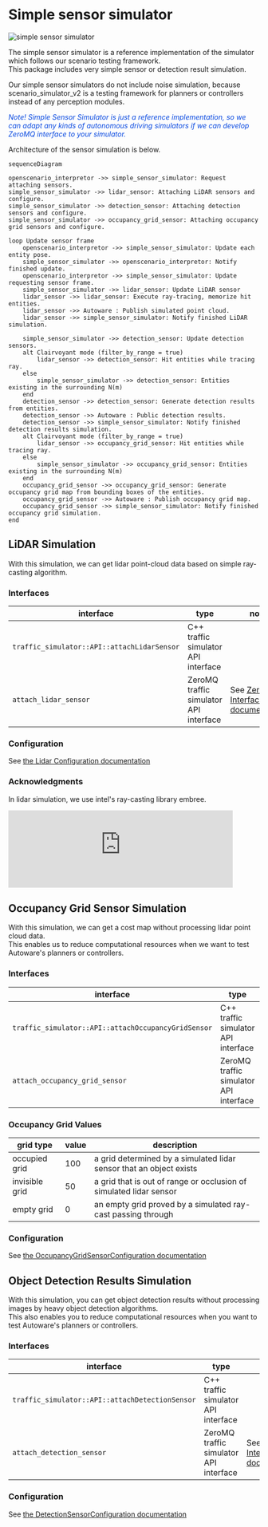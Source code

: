 # Simple sensor simulator

![simple sensor simulator](../image/simple_sensor_simulator.png "simple sensor simulator")

The simple sensor simulator is a reference implementation of the simulator which follows our scenario testing framework.  
This package includes very simple sensor or detection result simulation.

Our simple sensor simulators do not include noise simulation, because scenario_simulator_v2 is a testing framework for planners or controllers instead of any perception modules. 


[//]: # (This package includes very, very simple lidar simulation and send simulated detection result to the Autoware.)

<font color="#065479E">_Note! Simple Sensor Simulator is just a reference implementation, so we can adapt any kinds of autonomous driving simulators if we can develop ZeroMQ interface to your simulator._</font>


Architecture of the sensor simulation is below.

```mermaid
sequenceDiagram

openscenario_interpretor ->> simple_sensor_simulator: Request attaching sensors.
simple_sensor_simulator ->> lidar_sensor: Attaching LiDAR sensors and configure.
simple_sensor_simulator ->> detection_sensor: Attaching detection sensors and configure.
simple_sensor_simulator ->> occupancy_grid_sensor: Attaching occupancy grid sensors and configure.

loop Update sensor frame
    openscenario_interpretor ->> simple_sensor_simulator: Update each entity pose.
    simple_sensor_simulator ->> openscenario_interpretor: Notify finished update.
    openscenario_interpretor ->> simple_sensor_simulator: Update requesting sensor frame.
    simple_sensor_simulator ->> lidar_sensor: Update LiDAR sensor
    lidar_sensor ->> lidar_sensor: Execute ray-tracing, memorize hit entities.
    lidar_sensor ->> Autoware : Publish simulated point cloud.
    lidar_sensor ->> simple_sensor_simulator: Notify finished LiDAR simulation.

    simple_sensor_simulator ->> detection_sensor: Update detection sensors.
    alt Clairvoyant mode (filter_by_range = true)
        lidar_sensor ->> detection_sensor: Hit entities while tracing ray.
    else
        simple_sensor_simulator ->> detection_sensor: Entities existing in the surrounding N(m)
    end
    detection_sensor ->> detection_sensor: Generate detection results from entities.
    detection_sensor ->> Autoware : Public detection results.
    detection_sensor ->> simple_sensor_simulator: Notify finished detection results simulation.
    alt Clairvoyant mode (filter_by_range = true)
        lidar_sensor ->> occupancy_grid_sensor: Hit entities while tracing ray.
    else
        simple_sensor_simulator ->> occupancy_grid_sensor: Entities existing in the surrounding N(m)
    end
    occupancy_grid_sensor ->> occupancy_grid_sensor: Generate occupancy grid map from bounding boxes of the entities.
    occupancy_grid_sensor ->> Autoware : Publish occupancy grid map.
    occupancy_grid_sensor ->> simple_sensor_simulator: Notify finished occupancy grid simulation.
end
```

## LiDAR Simulation
With this simulation, we can get lidar point-cloud data based on simple ray-casting algorithm.

### Interfaces

| interface                                   | type                                   | note                                                  |
|---------------------------------------------|----------------------------------------|-------------------------------------------------------|
| `traffic_simulator::API::attachLidarSensor` | C++ traffic simulator API interface    |                                                       |
| `attach_lidar_sensor`                       | ZeroMQ traffic simulator API interface | See [ZeroMQ Interfaces documentation](ZeroMQ.md)<br/> |

### Configuration

See [the Lidar Configuration documentation](https://tier4.github.io/scenario_simulator_v2-docs/proto_doc/protobuf/#lidarconfiguration)

### Acknowledgments
In lidar simulation, we use intel's ray-casting library embree.

<iframe
class="hatenablogcard"
style="width:100%;height:155px;max-width:450px;"
title="embree"
src="https://hatenablog-parts.com/embed?url=https://github.com/embree/embree"
width="300" height="150" frameborder="0" scrolling="no">
</iframe>

## Occupancy Grid Sensor Simulation
With this simulation, we can get a cost map without processing lidar point cloud data.  
This enables us to reduce computational resources when we want to test Autoware's planners or controllers.  

### Interfaces

| interface                                           | type                                   | note                                                  |
|-----------------------------------------------------|----------------------------------------|-------------------------------------------------------|
| `traffic_simulator::API::attachOccupancyGridSensor` | C++ traffic simulator API interface    |                                                       |
| `attach_occupancy_grid_sensor`                      | ZeroMQ traffic simulator API interface | See [ZeroMQ Interfaces documentation](ZeroMQ.md)<br/> |

### Occupancy Grid Values

| grid type      | value | description                                                         |
|----------------|-------|---------------------------------------------------------------------|
| occupied grid  | 100   | a grid determined by a simulated lidar sensor that an object exists |
| invisible grid | 50    | a grid that is out of range or occlusion of simulated lidar sensor  |
| empty grid     | 0     | an empty grid proved by a simulated ray-cast passing through        |



### Configuration

See [the OccupancyGridSensorConfiguration documentation](https://tier4.github.io/scenario_simulator_v2-docs/proto_doc/protobuf/#occupancygridsensorconfiguration)

## Object Detection Results Simulation
With this simulation, you can get object detection results without processing images by heavy object detection algorithms.  
This also enables you to reduce computational resources when you want to test Autoware's planners or controllers.

### Interfaces

| interface                                       | type                                   | note                                                  |
|-------------------------------------------------|----------------------------------------|-------------------------------------------------------|
| `traffic_simulator::API::attachDetectionSensor` | C++ traffic simulator API interface    |                                                       |
| `attach_detection_sensor`                       | ZeroMQ traffic simulator API interface | See [ZeroMQ Interfaces documentation](ZeroMQ.md)<br/> |


### Configuration

See [the DetectionSensorConfiguration documentation](https://tier4.github.io/scenario_simulator_v2-docs/proto_doc/protobuf/#detectionsensorconfiguration)
